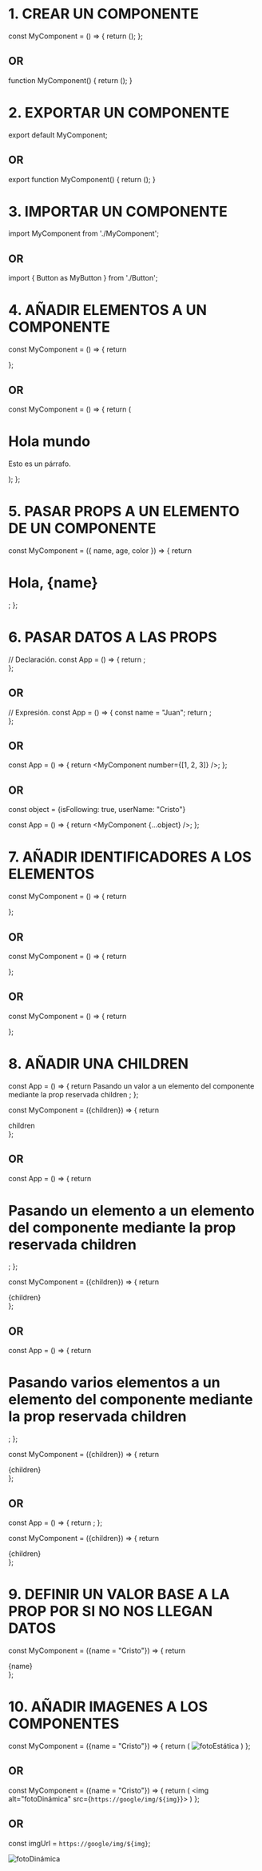 # 1. CREAR UN COMPONENTE

const MyComponent = () => {
  return ();
};

## OR

function MyComponent() {
  return ();
}



# 2. EXPORTAR UN COMPONENTE

export default MyComponent;

## OR

export function MyComponent() {
  return ();
}



# 3. IMPORTAR UN COMPONENTE

import MyComponent from './MyComponent';

## OR

import { Button as MyButton } from './Button';



# 4. AÑADIR ELEMENTOS A UN COMPONENTE

const MyComponent = () => {
  return <div></div>
};

## OR

const MyComponent = () => {
  return (
    <div>
      <h1>Hola mundo</h1>
      <p>Esto es un párrafo.</p>
    </div>
  );
};



# 5. PASAR PROPS A UN ELEMENTO DE UN COMPONENTE

const MyComponent = ({ name, age, color }) => {
  return <h1>Hola, {name}</h1>;
};



# 6. PASAR DATOS A LAS PROPS

// Declaración.
const App = () => {
  return <MyComponent name="Juan" />;               
};

## OR

 // Expresión.
const App = () => {
  const name = "Juan";
  return <MyComponent name={name} />;              
};

## OR

const App = () => {
  return <MyComponent number={[1, 2, 3]} />;
};

## OR

const object = {isFollowing: true, userName: "Cristo"}

const App = () => {
  return <MyComponent {...object} />;
};




# 7. AÑADIR IDENTIFICADORES A LOS ELEMENTOS

const MyComponent = () => {
  return <div id="123"></div>
};

## OR

const MyComponent = () => {
  return <div className="container"></div>
};

## OR

const MyComponent = () => {
  return <div className={twitter-style}></div>
};



# 8. AÑADIR UNA CHILDREN

const App = () => {
  return  <MyComponent> 
            Pasando un valor a un elemento del componente mediante la prop reservada children 
          </MyComponent>;
};

const MyComponent = ({children}) => {
  return <div className={twitter-style}>children</div>
};

## OR

const App = () => {
  return  <MyComponent> 
            <h1>Pasando un elemento a un elemento del componente mediante la prop reservada children </h1>
          </MyComponent>;
};

const MyComponent = ({children}) => {
  return <div className={twitter-style}>{children}</div>
};

## OR

const App = () => {
  return  <MyComponent> 
            <h1>Pasando varios elementos a un elemento del componente mediante la prop reservada children </h1>
          </MyComponent>;
};

const MyComponent = ({children}) => {
  return <div className={twitter-style}>{children}</div>
};

## OR

const App = () => {
  return  <MyComponent> 
            <MyComponent2 /> 
          </MyComponent>;
};

const MyComponent = ({children}) => {
  return <div className={twitter-style}>{children}</div>
};

# 9. DEFINIR UN VALOR BASE A LA PROP POR SI NO NOS LLEGAN DATOS

const MyComponent = ({name = "Cristo"}) => {
  return <div className={user-style}>{name}</div>
};

# 10. AÑADIR IMAGENES A LOS COMPONENTES

const MyComponent = ({name = "Cristo"}) => {
  return (
    <img alt="fotoEstática" src="./img/Cristo.png">
  )
};

## OR

const MyComponent = ({name = "Cristo"}) => {
  return (
    <img alt="fotoDinámica" src={`https://google/img/${img}`}>
  )
};

## OR

const imgUrl = `https://google/img/${img}`;

<img alt="fotoDinámica" src={imgUrl}>
